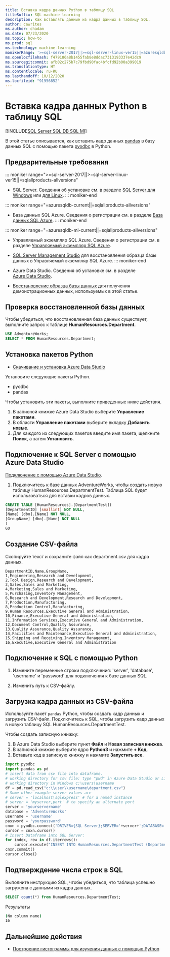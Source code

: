 ```yaml
---
title: Вставка кадра данных Python в таблицу SQL
titleSuffix: SQL machine learning
description: Как вставлять данные из кадра данных в таблицу SQL.
author: cawrites
ms.author: chadam
ms.date: 07/23/2020
ms.topic: how-to
ms.prod: sql
ms.technology: machine-learning
monikerRange: '>=sql-server-2017||>=sql-server-linux-ver15||=azuresqldb-mi-current||=azuresqldb-current||=sqlallproducts-allversions'
ms.openlocfilehash: f479186a8b1455fab8e8ddac7313193337e42dc9
ms.sourcegitcommit: afb02c275b7c79fbd90fac4bfcfd92b00a399019
ms.translationtype: HT
ms.contentlocale: ru-RU
ms.lasthandoff: 10/12/2020
ms.locfileid: "91956852"
---
```

# <a name="insert-python-dataframe-into-sql-table"></a>Вставка кадра данных Python в таблицу SQL
[!INCLUDE[SQL Server SQL DB SQL MI](../../includes/applies-to-version/sql-asdb-asdbmi.md)]

В этой статье описывается, как вставить кадр данных [pandas](https://pandas.pydata.org/) в базу данных SQL с помощью пакета [pyodbc](../../connect/python/pyodbc/python-sql-driver-pyodbc.md) в Python.

## <a name="prerequisites"></a>Предварительные требования

::: moniker range=">=sql-server-2017||>=sql-server-linux-ver15||=sqlallproducts-allversions"
* SQL Server. Сведения об установке см. в разделе [SQL Server для Windows](../../database-engine/install-windows/install-sql-server.md) или [для Linux](../../linux/sql-server-linux-overview.md).
::: moniker-end

::: moniker range="=azuresqldb-current||=sqlallproducts-allversions"
* База данных SQL Azure. Сведения о регистрации см. в разделе [База данных SQL Azure](/azure/sql-database/sql-database-get-started-portal).
::: moniker-end

::: moniker range="=azuresqldb-mi-current||=sqlallproducts-allversions"
* Управляемый экземпляр SQL Azure. Сведения о регистрации см. в разделе [Управляемый экземпляр SQL Azure](/azure/azure-sql/managed-instance/instance-create-quickstart).

* [SQL Server Management Studio](../../ssms/download-sql-server-management-studio-ssms.md) для восстановления образца базы данных в Управляемый экземпляр SQL Azure.
::: moniker-end

* Azure Data Studio. Сведения об установке см. в разделе [Azure Data Studio](../../azure-data-studio/what-is.md).

* [Восстановление образца базы данных](../../samples/adventureworks-install-configure.md) для получения демонстрационных данных, используемых в этой статье.

## <a name="verify-restored-database"></a>Проверка восстановленной базы данных

Чтобы убедиться, что восстановленная база данных существует, выполните запрос к таблице **HumanResources.Department**.

```sql
USE AdventureWorks;
SELECT * FROM HumanResources.Department;
```

## <a name="install-python-packages"></a>Установка пакетов Python

* [Скачивание и установка Azure Data Studio](../../azure-data-studio/download-azure-data-studio.md)

Установите следующие пакеты Python.
  * pyodbc
  * pandas

  Чтобы установить эти пакеты, выполните приведенные ниже действия.

  1. В записной книжке Azure Data Studio выберите **Управление пакетами**.
  2. В области **Управление пакетами** выберите вкладку **Добавить новые**.
  3. Для каждого из следующих пакетов введите имя пакета, щелкните **Поиск**, а затем **Установить**.

## <a name="connect-to-sql-server-using-azure-data-studio"></a>Подключение к SQL Server с помощью Azure Data Studio

[Подключение с помощью Azure Data Studio](../../azure-data-studio/quickstart-sql-server.md).

1. Подключитесь к базе данных AdventureWorks, чтобы создать новую таблицу HumanResources.DepartmentTest. Таблица SQL будет использоваться для вставки кадров данных.

```sql
CREATE TABLE [HumanResources].[DepartmentTest](
[DepartmentID] [smallint] NOT NULL,
[Name] [dbo].[Name] NOT NULL,
[GroupName] [dbo].[Name] NOT NULL
)
GO
```

## <a name="create-csv-file"></a>Создание CSV-файла

Скопируйте текст и сохраните файл как department.csv для кадра данных.

```text
DepartmentID,Name,GroupName,
1,Engineering,Research and Development,
2,Tool Design,Research and Development,
3,Sales,Sales and Marketing,
4,Marketing,Sales and Marketing,
5,Purchasing,Inventory Management,
6,Research and Development,Research and Development,
7,Production,Manufacturing,
8,Production Control,Manufacturing,
9,Human Resources,Executive General and Administration,
10,Finance,Executive General and Administration,
11,Information Services,Executive General and Administration,
12,Document Control,Quality Assurance,
13,Quality Assurance,Quality Assurance,
14,Facilities and Maintenance,Executive General and Administration,
15,Shipping and Receiving,Inventory Management,
16,Executive,Executive General and Administration
```

## <a name="connect-to-sql-using-python"></a>Подключение к SQL с помощью Python

1. Измените переменные строки подключения: 'server', 'database', 'username' и 'password' для подключения к базе данных SQL.

2. Изменить путь к CSV-файлу.

## <a name="load-dataframe-from-csv-file"></a>Загрузка кадра данных из CSV-файла

Используйте пакет `pandas` Python, чтобы создать кадр данных и загрузить CSV-файл. Подключитесь к SQL, чтобы загрузить кадр данных в новую таблицу SQL HumanResources.DepartmentTest.

Чтобы создать записную книжку:

1. В Azure Data Studio выберите пункт **Файл** и **Новая записная книжка**.
2. В записной книжке выберите ядро **Python3** и нажмите **+ Код**.
3. Вставьте код в записную книжку и нажмите **Запустить все**.

 ```Python
import pyodbc
import pandas as pd
# insert data from csv file into dataframe.
# working directory for csv file: type "pwd" in Azure Data Studio or Linux
# working directory in Windows c:\users\username
df = pd.read_csv("c:\\user\\username\department.csv")
# Some other example server values are
# server = 'localhost\sqlexpress' # for a named instance
# server = 'myserver,port' # to specify an alternate port
server = 'yourservername' 
database = 'AdventureWorks' 
username = 'username' 
password = 'yourpassword' 
cnxn = pyodbc.connect('DRIVER={SQL Server};SERVER='+server+';DATABASE='+database+';UID='+username+';PWD='+ password)
cursor = cnxn.cursor()
# Insert Dataframe into SQL Server:
for index, row in df.iterrows():
     cursor.execute("INSERT INTO HumanResources.DepartmentTest (DepartmentID,Name,GroupName) values(?,?,?)", row.DepartmentID, row.Name, row.GroupName)
cnxn.commit()
cursor.close()
```

## <a name="confirm-row-count-in-sql"></a>Подтверждение числа строк в SQL

Выполните инструкцию SQL, чтобы убедиться, что таблица успешно загружена с данными из кадра данных.

```sql
SELECT count(*) from HumanResources.DepartmentTest;
```

Результаты

```bash
(No column name)
16
```

## <a name="next-steps"></a>Дальнейшие действия

+ [Построение гистограммы для изучения данных с помощью Python](../data-exploration/python-plot-histogram.md)